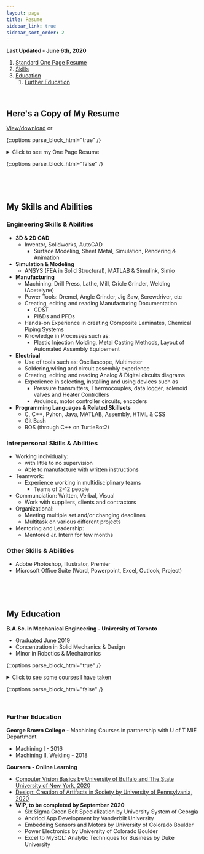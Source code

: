 ```yaml
---
layout: page
title: Resume
sidebar_link: true
sidebar_sort_order: 2
---
```


**Last Updated - June 6th, 2020**

1. [Standard One Page Resume](#1)
2. [Skills](#2)
3. [Education](#3)
   1. [Further Education](#3a)
   
<p>&nbsp;</p> 

## Here's a Copy of My Resume <a name="1"></a>
[View/download](/docs/YulimLee-1pgResume.pdf) or

{::options parse_block_html="true" /} 

<details>
  
  <summary markdown="span">Click to see my One Page Resume</summary>
  
  ![pg1](/docs/ResumePg1.PNG "Pg1 of my Resume"){:width="500"}  
      
</details>

{::options parse_block_html="false" /}

<p>&nbsp;</p> 
<p>&nbsp;</p> 

## My Skills and Abilities <a name="2"></a>
### Engineering Skills & Abilities
- **3D & 2D CAD**
   - Inventor, Solidworks, AutoCAD
      - Surface Modeling, Sheet Metal, Simulation, Rendering & Animation
- **Simulation & Modeling**
   - ANSYS (FEA in Solid Structural), MATLAB & Simulink, Simio
- **Manufacturing**
   - Machining: Drill Press, Lathe, Mill, Cricle Grinder, Welding (Acetelyne)
   - Power Tools: Dremel, Angle Grinder, Jig Saw, Screwdriver, etc
   - Creating, editing and reading Manufacturing Documentation
      - GD&T
      - PI&Ds and PFDs
   - Hands-on Experience in creating Composite Laminates, Chemical Piping Systems
   - Knowledge in Processes such as:
      - Plastic Injection Molding, Metal Casting Methods, Layout of Automated Assembly Equipement
- **Electrical**
   - Use of tools such as: Oscillascope, Multimeter
   - Soldering,wiring and circuit assembly experience
   - Creating, editing and reading Analog & Digital circuits diagrams
   - Experience in selecting, installing and using devices such as
      - Pressure transmitters, Thermocouples, data logger, solenoid valves and Heater Controllers
      - Arduinos, motor controller circuits, encoders
- **Programming Languages & Related Skillsets**
   - C, C++, Pyhon, Java, MATLAB, Assembly, HTML & CSS
   - Git Bash
   - ROS (through C++ on TurtleBot2)
   
### Interpersonal Skills & Abilities
   - Working individually:
      - with little to no supervision
      - Able to manufacture with written instructions
   - Teamwork: 
      - Experience working in multidisciplinary teams 
         - Teams of 2-12 people
   - Communciation: Written, Verbal, Visual
      - Work with suppliers, clients and contractors
   - Organizational: 
      - Meeting multiple set and/or changing deadlines 
      - Multitask on various different projects
   - Mentoring and Leadership:
      - Mentored Jr. Intern for few months
   
### Other Skills & Abilities
- Adobe Photoshop, Illustrator, Premier
- Microsoft Office Suite (Word, Powerpoint, Excel, Outlook, Project) 

<p>&nbsp;</p> 
<p>&nbsp;</p> 

## My Education <a name="3"></a>

**B.A.Sc. in Mechanical Engineering - University of Toronto**
- Graduated June 2019
- Concentration in Solid Mechanics & Design
- Minor in Robotics & Mechatronics

{::options parse_block_html="true" /} 

<details>
  
  <summary markdown="span">Click to see some courses I have taken</summary>
  
  **Solid Mechanics & Design**
  - Solid Mechanics I, II, Machine Design
      - Stress Analysis, Fracture Analysis of Ductile Materials, Fatigue
  - Mechanical Engineering Design
      - how to design with mechanisms such as gears, universal joint, belts, etc 
  - Kinematics & Dynamics of Machines
      - Basic design and analysis of linkages
   - Manufacturing Engineering
  
  **General Mechanical Engineering**
  - Heat & Mass Transfer
  - Thermodynamics
  - Fluid Dynamics I
  
  **Mechatronics**
  - Robotics
  - Control Systems I
  - Circuit Design with Application to Mech. Eng. Systems, Analog & Digital Electronics for Mech. Engineers
  - Microprocessor Applications
  - Mechatronics Systems: Application & Design
  
  **Mathematics and Applications**
  - Numerical Methods I
  - Probability & Statistics for Engineering Applications
  - Linear Algebra
      
</details>

{::options parse_block_html="false" /}

<p>&nbsp;</p> 

### Further Education <a name="3a"></a>

**George Brown College** - Machining Courses in partnership with U of T MIE Department
- Machining I - 2016
- Machining II, Welding - 2018

**Coursera - Online Learning**
- [Computer Vision Basics by University of Buffalo and The State University of New York, 2020](https://coursera.org/share/d319b2a2fecfe4503b17efbe39298729)
- [Design: Creation of Artifacts in Society by University of Pennsylvania, 2020](https://coursera.org/share/8dcf751db50f9883bd471d196668bd56)
- **WIP, to be completed by September 2020**
  - Six Sigma Green Belt Specialization by University System of Georgia
  - Andriod App Development by Vanderbilt University
  - Embedding Sensors and Motors by University of Colorado Boulder
  - Power Electronics by University of Colorado Boulder
  - Excel to MySQL: Analytic Techniques for Business by Duke University


